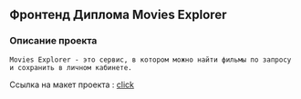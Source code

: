 ## Фронтенд Диплома Movies Explorer

### Описание проекта 
````
Movies Explorer - это cервис, в котором можно найти фильмы по запросу и сохранить в личном кабинете.
````

Ссылка на макет проекта : [cliсk](https://disk.yandex.ru/d/iWrmAWVeJHIjsA)